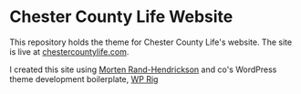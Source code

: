 # Chester County Life Website

This repository holds the theme for Chester County Life's website. The site is live at [chestercountylife.com](https://chestercounty-life.com).

I created this site using [Morten Rand-Hendrickson](https://mor10.com/) and co's WordPress theme development boilerplate, [WP Rig](https://wprig.io/)
